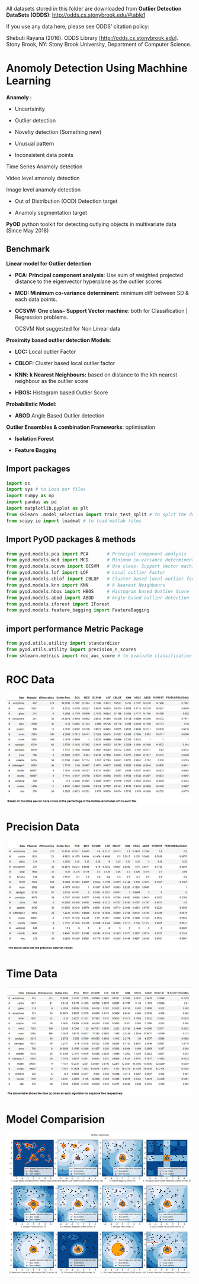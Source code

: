 All datasets stored in this folder are downloaded from 
**Outlier Detection DataSets (ODDS)**: http://odds.cs.stonybrook.edu/#table1

If you use any data here, please see ODDS' citation policy:

Shebuti Rayana (2016).  ODDS Library [http://odds.cs.stonybrook.edu]. Stony Brook, NY: Stony Brook University, Department of Computer Science.


# Anomoly Detection Using Machhine Learning

__Anamoly :__

- Uncertainity 

- Outlier detection 

- Novelty detection (Something new)

- Unusual pattern 

- Inconsistent data points


Time Series Anamoly detection

Video level amanoly detection

Image level anamoly detection
  
  - Out of Distribution (OOD) Detection target
  
  - Anamoly segmentation target
  
  
__PyOD__ python toolkit for detecting outlying objects in multivariate data (Since May 2018)


## Benchmark 

__Linear model for Outlier detection__

- __PCA: Principal component analysis__: Use sum of weighted projected distance to the eigenvector hyperplane as the outlier scores

- __MCD: Minimum co-variance determinent__: minimum diff between SD & each data points.

- __OCSVM: One class- Support Vector machine__: both for Classification | Regression problems. 
   
   OCSVM Not suggested for Non Linear data 

__Proximity based outlier detection Models__: 

- __LOC:__ Local outlier Factor 

- __CBLOF:__ Cluster based local outlier factor

- __KNN: k Nearest Neighbours:__ based on distance to the kth nearest neighbour as the outlier score

- __HBOS:__ Histogram based Outlier Score

__Probabilistic Model:__

- __ABOD__ Angle Based Outlier detection

__Outlier Ensembles & combination Frameworks__: optimisation

- __Isolation Forest__

- __Feature Bagging__



## Import packages

```python
import os
import sys # to Load our files
import numpy as np
import pandas as pd
import matplotlib.pyplot as plt
from sklearn .model_selection import train_test_split # to split the dataset
from scipy.io import loadmat # to load matlab files
```

## Import PyOD packages & methods

```python 
from pyod.models.pca import PCA       # Principal component analysis
from pyod.models.mcd import MCD       # Minimum co-variance determinent
from pyod.models.ocsvm import OCSVM   # One class- Support Vector machine
from pyod.models.lof import LOF       # Local outlier Factor
from pyod.models.cblof import CBLOF   # Cluster based local outlier factor
from pyod.models.knn import KNN       # k Nearest Neighbours
from pyod.models.hbos import HBOS     # Histogram based Outlier Score
from pyod.models.abod import ABOD     # Angle based outlier detection
from pyod.models.iforest import IForest 
from pyod.models.feature_bagging import FeatureBagging 
```

## import performance Metric Package
```python 
from pyod.utils.utility import standardizer
from pyod.utils.utility import precision_n_scores
from sklearn.metrics import roc_auc_score # to evaluate classification model performane
```

# ROC Data 

![Screenshot](https://github.com/mohammedaz33m/-LetsUpgrade-AI-ML/blob/master/project_1_anamoly_detection/images/ROC.JPG)

# Precision Data 

![Screenshot](https://github.com/mohammedaz33m/-LetsUpgrade-AI-ML/blob/master/project_1_anamoly_detection/images/precision.JPG)


# Time Data 

![Screenshot](https://github.com/mohammedaz33m/-LetsUpgrade-AI-ML/blob/master/project_1_anamoly_detection/images/time.JPG)


# Model Comparision

![Screenshot](https://github.com/mohammedaz33m/-LetsUpgrade-AI-ML/blob/master/project_1_anamoly_detection/images/model_comparision.JPG)
